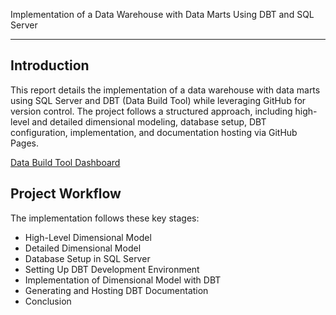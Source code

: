 
Implementation of a Data Warehouse with Data Marts Using DBT and SQL Server
***

## Introduction

This report details the implementation of a data warehouse with data marts using SQL Server and DBT (Data Build Tool) while leveraging GitHub for version control. The project follows a structured approach, including high-level and detailed dimensional modeling, database setup, DBT configuration, implementation, and documentation hosting via GitHub Pages.

<a href="./dbtpipeline/index.html"  target="_blank"> Data Build Tool Dashboard   </a>


## Project Workflow

The implementation follows these key stages:
-  High-Level Dimensional Model
- Detailed Dimensional Model
- Database Setup in SQL Server
- Setting Up DBT Development Environment
- Implementation of Dimensional Model with DBT
- Generating and Hosting DBT Documentation
- Conclusion






